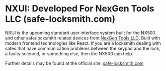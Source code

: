 # NXUI: Developed For NexGen Tools LLC (safe-locksmith.com)

NXUI is the upcoming standard user interface system built for the NX500 and
other safe/locksmith related devices from [NexGen Tools LLC](https://safe-locksmith.com/).
Built with modern frontend technologies like React. If you are a locksmith dealing with safes
that have communication problems between the keypad and the lock, a faulty solenoid, or something else,
then the NX500 can help.

Further details may be found at the official site: [safe-locksmith.com](https://safe-locksmith.com/)
